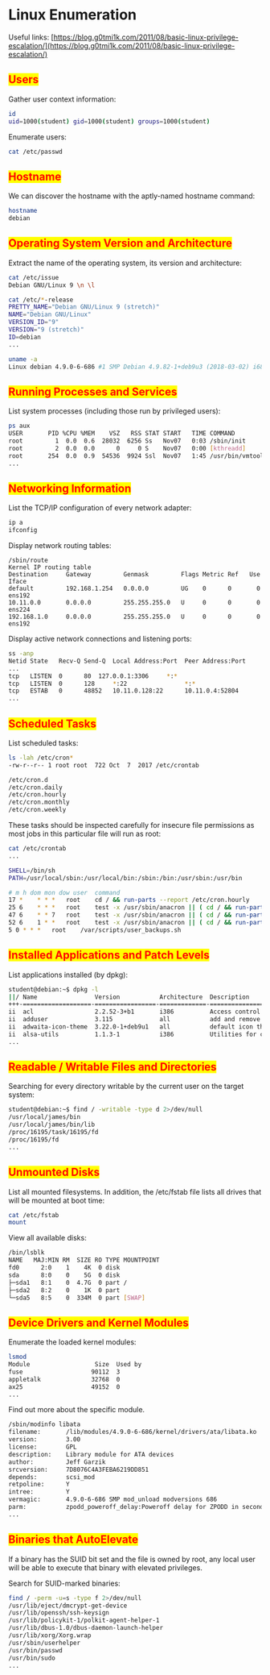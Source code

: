 # Linux Enumeration

Useful links: [https://blog.g0tmi1k.com/2011/08/basic-linux-privilege-escalation/](https://blog.g0tmi1k.com/2011/08/basic-linux-privilege-escalation/)

## <mark style="color:red;">**Users**</mark>

Gather user context information:

```bash
id
uid=1000(student) gid=1000(student) groups=1000(student)
```

Enumerate users:

```bash
cat /etc/passwd
```

## <mark style="color:red;">**Hostname**</mark>

We can discover the hostname with the aptly-named hostname command:

```bash
hostname
debian
```

## <mark style="color:red;">**Operating System Version and Architecture**</mark>

Extract the name of the operating system, its version and architecture:

```bash
cat /etc/issue
Debian GNU/Linux 9 \n \l

cat /etc/*-release
PRETTY_NAME="Debian GNU/Linux 9 (stretch)"
NAME="Debian GNU/Linux"
VERSION_ID="9"
VERSION="9 (stretch)"
ID=debian
...

uname -a
Linux debian 4.9.0-6-686 #1 SMP Debian 4.9.82-1+deb9u3 (2018-03-02) i686 GNU/Linux
```

## <mark style="color:red;">**Running Processes and Services**</mark>

List system processes (including those run by privileged users):

```bash
ps aux
USER       PID %CPU %MEM    VSZ   RSS STAT START   TIME COMMAND
root         1  0.0  0.6  28032  6256 Ss   Nov07   0:03 /sbin/init
root         2  0.0  0.0      0     0 S    Nov07   0:00 [kthreadd]
root       254  0.0  0.9  54536  9924 Ssl  Nov07   1:45 /usr/bin/vmtoolsd
...
```

## <mark style="color:red;">**Networking Information**</mark>

List the TCP/IP configuration of every network adapter:

```bash
ip a
ifconfig
```

Display network routing tables:

```
/sbin/route
Kernel IP routing table
Destination     Gateway         Genmask         Flags Metric Ref   Use Iface
default         192.168.1.254   0.0.0.0         UG    0      0       0 ens192
10.11.0.0       0.0.0.0         255.255.255.0   U     0      0       0 ens224
192.168.1.0     0.0.0.0         255.255.255.0   U     0      0       0 ens192
```

Display active network connections and listening ports:

```bash
ss -anp
Netid State   Recv-Q Send-Q  Local Address:Port  Peer Address:Port              
...
tcp   LISTEN  0      80  127.0.0.1:3306     *:*                  
tcp   LISTEN  0      128     *:22                *:*                  
tcp   ESTAB   0      48852   10.11.0.128:22      10.11.0.4:52804              
...
```

## <mark style="color:red;">**Scheduled Tasks**</mark>

List scheduled tasks:

```bash
ls -lah /etc/cron*
-rw-r--r-- 1 root root  722 Oct  7  2017 /etc/crontab

/etc/cron.d
/etc/cron.daily
/etc/cron.hourly
/etc/cron.monthly
/etc/cron.weekly
```

These tasks should be inspected carefully for insecure file permissions as most jobs in this particular file will run as root:

```bash
cat /etc/crontab 
...

SHELL=/bin/sh
PATH=/usr/local/sbin:/usr/local/bin:/sbin:/bin:/usr/sbin:/usr/bin

# m h dom mon dow user	command
17 *	* * *	root    cd / && run-parts --report /etc/cron.hourly
25 6	* * *	root	test -x /usr/sbin/anacron || ( cd / && run-parts --report /etc/cron.daily )
47 6	* * 7	root	test -x /usr/sbin/anacron || ( cd / && run-parts --report /etc/cron.weekly )
52 6	1 * *	root	test -x /usr/sbin/anacron || ( cd / && run-parts --report /etc/cron.monthly )
5 0	* * *	root	/var/scripts/user_backups.sh
```

## <mark style="color:red;">**Installed Applications and Patch Levels**</mark>

List applications installed (by dpkg):

```bash
student@debian:~$ dpkg -l
||/ Name                Version           Architecture  Description
+++-===================-=================-=============-=============================
ii  acl                 2.2.52-3+b1       i386          Access control list utilities
ii  adduser             3.115             all           add and remove users and grou
ii  adwaita-icon-theme  3.22.0-1+deb9u1   all           default icon theme of GNOME
ii  alsa-utils          1.1.3-1           i386          Utilities for configuring and
...
```

## <mark style="color:red;">**Readable / Writable Files and Directories**</mark>

Searching for every directory writable by the current user on the target system:

```bash
student@debian:~$ find / -writable -type d 2>/dev/null
/usr/local/james/bin
/usr/local/james/bin/lib
/proc/16195/task/16195/fd
/proc/16195/fd
...
```

## <mark style="color:red;">**Unmounted Disks**</mark>

List all mounted filesystems. In addition, the /etc/fstab file lists all drives that will be mounted at boot time:

```bash
cat /etc/fstab
mount
```

View all available disks:

```bash
/bin/lsblk
NAME   MAJ:MIN RM  SIZE RO TYPE MOUNTPOINT
fd0      2:0    1    4K  0 disk 
sda      8:0    0    5G  0 disk 
├─sda1   8:1    0  4.7G  0 part /
├─sda2   8:2    0    1K  0 part 
└─sda5   8:5    0  334M  0 part [SWAP]
```

## <mark style="color:red;">**Device Drivers and Kernel Modules**</mark>

Enumerate the loaded kernel modules:

```bash
lsmod
Module                  Size  Used by
fuse                   90112  3
appletalk              32768  0
ax25                   49152  0
...
```

Find out more about the specific module.

```bash
/sbin/modinfo libata
filename:       /lib/modules/4.9.0-6-686/kernel/drivers/ata/libata.ko
version:        3.00
license:        GPL
description:    Library module for ATA devices
author:         Jeff Garzik
srcversion:     7D8076C4A3FEBA6219DD851
depends:        scsi_mod
retpoline:      Y
intree:         Y
vermagic:       4.9.0-6-686 SMP mod_unload modversions 686
parm:           zpodd_poweroff_delay:Poweroff delay for ZPODD in seconds (int)
...
```

## <mark style="color:red;">**Binaries that AutoElevate**</mark>

If a binary has the SUID bit set and the file is owned by root, any local user will be able to execute that binary with elevated privileges.&#x20;

Search for SUID-marked binaries:

```bash
find / -perm -u=s -type f 2>/dev/null
/usr/lib/eject/dmcrypt-get-device
/usr/lib/openssh/ssh-keysign
/usr/lib/policykit-1/polkit-agent-helper-1
/usr/lib/dbus-1.0/dbus-daemon-launch-helper
/usr/lib/xorg/Xorg.wrap
/usr/sbin/userhelper
/usr/bin/passwd
/usr/bin/sudo
...
```
